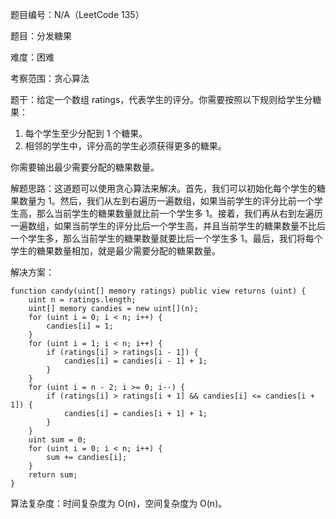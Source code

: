 题目编号：N/A（LeetCode 135）

题目：分发糖果

难度：困难

考察范围：贪心算法

题干：给定一个数组 ratings，代表学生的评分。你需要按照以下规则给学生分糖果：

1. 每个学生至少分配到 1 个糖果。
2. 相邻的学生中，评分高的学生必须获得更多的糖果。

你需要输出最少需要分配的糖果数量。

解题思路：这道题可以使用贪心算法来解决。首先，我们可以初始化每个学生的糖果数量为 1。然后，我们从左到右遍历一遍数组，如果当前学生的评分比前一个学生高，那么当前学生的糖果数量就比前一个学生多 1。接着，我们再从右到左遍历一遍数组，如果当前学生的评分比后一个学生高，并且当前学生的糖果数量不比后一个学生多，那么当前学生的糖果数量就要比后一个学生多 1。最后，我们将每个学生的糖果数量相加，就是最少需要分配的糖果数量。

解决方案：

```solidity
function candy(uint[] memory ratings) public view returns (uint) {
    uint n = ratings.length;
    uint[] memory candies = new uint[](n);
    for (uint i = 0; i < n; i++) {
        candies[i] = 1;
    }
    for (uint i = 1; i < n; i++) {
        if (ratings[i] > ratings[i - 1]) {
            candies[i] = candies[i - 1] + 1;
        }
    }
    for (uint i = n - 2; i >= 0; i--) {
        if (ratings[i] > ratings[i + 1] && candies[i] <= candies[i + 1]) {
            candies[i] = candies[i + 1] + 1;
        }
    }
    uint sum = 0;
    for (uint i = 0; i < n; i++) {
        sum += candies[i];
    }
    return sum;
}
```

算法复杂度：时间复杂度为 O(n)，空间复杂度为 O(n)。